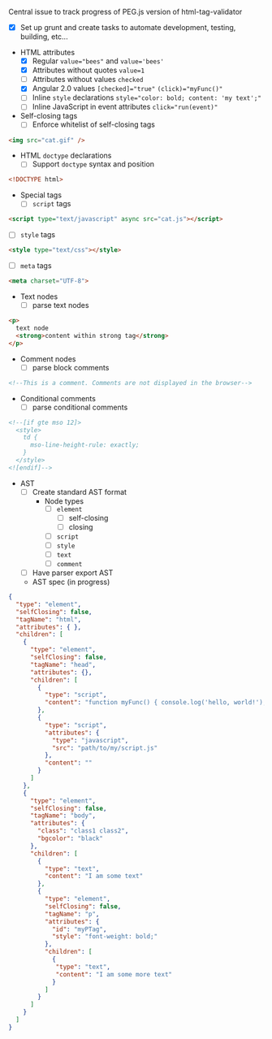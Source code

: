 Central issue to track progress of PEG.js version of html-tag-validator

- [x] Set up grunt and create tasks to automate development, testing, building, etc...
- HTML attributes 
  - [x] Regular `value="bees"` and `value='bees'`
  - [x] Attributes without quotes `value=1`
  - [ ] Attributes without values `checked`
  - [x] Angular 2.0 values `[checked]="true"` `(click)="myFunc()"`
  - [ ] Inline `style` declarations `style="color: bold; content: 'my text';"`
  - [ ] Inline JavaScript in event attributes `click="run(event)"`
- Self-closing tags
  - [ ] Enforce whitelist of self-closing tags 
``` html
<img src="cat.gif" />
```
- HTML `doctype` declarations
  - [ ] Support `doctype` syntax and position 
``` html
<!DOCTYPE html>
```
- Special tags
  - [ ] `script` tags 
```html 
<script type="text/javascript" async src="cat.js"></script>
```
  - [ ] `style` tags 
```html 
<style type="text/css"></style>
```
  - [ ] `meta` tags 
``` html
<meta charset="UTF-8">
```
- Text nodes
  - [ ] parse text nodes
``` html
<p>
  text node
  <strong>content within strong tag</strong>
</p>
```
- Comment nodes
  - [ ] parse block comments
``` html
<!--This is a comment. Comments are not displayed in the browser-->
```
- Conditional comments
  - [ ] parse conditional comments
``` html
<!--[if gte mso 12]>
  <style>
    td {
      mso-line-height-rule: exactly;
    }
  </style>
<![endif]-->
```

- AST
  - [ ] Create standard AST format
    - Node types
      - [ ] `element`
        - [ ] self-closing
        - [ ] closing
      - [ ] `script`
      - [ ] `style`
      - [ ] `text` 
      - [ ] `comment`
  - [ ] Have parser export AST

  - AST spec (in progress)
``` json
{
  "type": "element",
  "selfClosing": false,
  "tagName": "html",
  "attributes": { },
  "children": [
    {
      "type": "element",
      "selfClosing": false,
      "tagName": "head",
      "attributes": {},
      "children": [
        {
          "type": "script",
          "content": "function myFunc() { console.log('hello, world!'); };"
        },
        {
          "type": "script",
          "attributes": {
            "type": "javascript",
            "src": "path/to/my/script.js"
          },
          "content": ""
        }
      ]
    },
    {
      "type": "element",
      "selfClosing": false,
      "tagName": "body",
      "attributes": {
        "class": "class1 class2",
        "bgcolor": "black"
      },
      "children": [
        {
          "type": "text",
          "content": "I am some text"
        },
        {
          "type": "element",
          "selfClosing": false,
          "tagName": "p",
          "attributes": {
            "id": "myPTag",
            "style": "font-weight: bold;"
          },
          "children": [
            {
             "type": "text",
             "content": "I am some more text"
            }
          ]
        }
      ]
    }
  ]
}
```